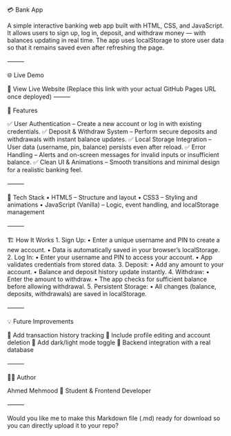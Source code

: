 💳 Bank App

A simple interactive banking web app built with HTML, CSS, and JavaScript.
It allows users to sign up, log in, deposit, and withdraw money — with balances updating in real time.
The app uses localStorage to store user data so that it remains saved even after refreshing the page.

⸻

🌐 Live Demo

🔗 View Live Website
(Replace this link with your actual GitHub Pages URL once deployed)
⸻

🚀 Features

✅ User Authentication – Create a new account or log in with existing credentials.
✅ Deposit & Withdraw System – Perform secure deposits and withdrawals with instant balance updates.
✅ Local Storage Integration – User data (username, pin, balance) persists even after reload.
✅ Error Handling – Alerts and on-screen messages for invalid inputs or insufficient balance.
✅ Clean UI & Animations – Smooth transitions and minimal design for a realistic banking feel.

⸻

🧠 Tech Stack
	•	HTML5 – Structure and layout
	•	CSS3 – Styling and animations
	•	JavaScript (Vanilla) – Logic, event handling, and localStorage management

⸻

🏗️ How It Works
	1.	Sign Up:
	•	Enter a unique username and PIN to create a new account.
	•	Data is automatically saved in your browser’s localStorage.
	2.	Log In:
	•	Enter your username and PIN to access your account.
	•	App validates credentials from stored data.
	3.	Deposit:
	•	Add any amount to your account.
	•	Balance and deposit history update instantly.
	4.	Withdraw:
	•	Enter the amount to withdraw.
	•	The app checks for sufficient balance before allowing withdrawal.
	5.	Persistent Storage:
	•	All changes (balance, deposits, withdrawals) are saved in localStorage.

⸻

💡 Future Improvements

🔹 Add transaction history tracking
🔹 Include profile editing and account deletion
🔹 Add dark/light mode toggle
🔹 Backend integration with a real database

⸻

👨‍💻 Author

Ahmed Mehmood
📍 Student & Frontend Developer

⸻

Would you like me to make this Markdown file (.md) ready for download so you can directly upload it to your repo?
